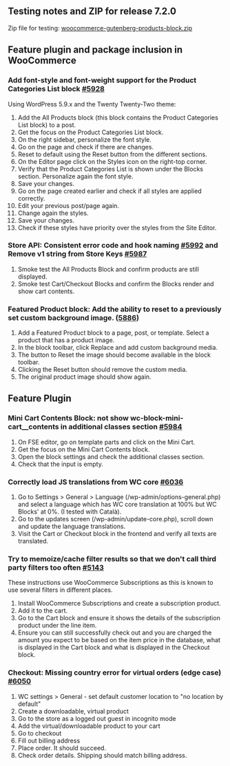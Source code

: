 ## Testing notes and ZIP for release 7.2.0

Zip file for testing: [woocommerce-gutenberg-products-block.zip](https://github.com/woocommerce/woocommerce-gutenberg-products-block/files/8245571/woocommerce-gutenberg-products-block.zip)

## Feature plugin and package inclusion in WooCommerce

### Add font-style and font-weight support for the Product Categories List block [#5928](https://github.com/woocommerce/woocommerce-gutenberg-products-block/pull/5928)

Using WordPress 5.9.x and the Twenty Twenty-Two theme:

1. Add the All Products block (this block contains the Product Categories List block) to a post.
2. Get the focus on the Product Categories List block.
3. On the right sidebar, personalize the font style.
4. Go on the page and check if there are changes.
5. Reset to default using the Reset button from the different sections.
6. On the Editor page click on the Styles icon on the right-top corner.
7. Verify that the Product Categories List is shown under the Blocks section. Personalize again the font style.
8. Save your changes.
9. Go on the page created earlier and check if all styles are applied correctly.
10. Edit your previous post/page again.
11. Change again the styles.
12. Save your changes.
13. Check if these styles have priority over the styles from the Site Editor.

### Store API: Consistent error code and hook naming [#5992](https://github.com/woocommerce/woocommerce-gutenberg-products-block/pull/5992) and Remove v1 string from Store Keys [#5987](https://github.com/woocommerce/woocommerce-gutenberg-products-block/pull/5987)

1. Smoke test the All Products Block and confirm products are still displayed.
2. Smoke test Cart/Checkout Blocks and confirm the Blocks render and show cart contents.

### Featured Product block: Add the ability to reset to a previously set custom background image. ([5886](https://github.com/woocommerce/woocommerce-gutenberg-products-block/pull/5886))

1. Add a Featured Product block to a page, post, or template. Select a product that has a product image.
2. In the block toolbar, click Replace and add custom background media.
3. The button to Reset the image should become available in the block toolbar.
4. Clicking the Reset button should remove the custom media.
5. The original product image should show again.

## Feature Plugin

### Mini Cart Contents Block: not show wc-block-mini-cart\_\_contents in additional classes section [#5984](https://github.com/woocommerce/woocommerce-gutenberg-products-block/pull/5984)

1. On FSE editor, go on template parts and click on the Mini Cart.
2. Get the focus on the Mini Cart Contents block.
3. Open the block settings and check the additional classes section.
4. Check that the input is empty.

### Correctly load JS translations from WC core [#6036](https://github.com/woocommerce/woocommerce-gutenberg-products-block/pull/6036)

1. Go to Settings > General > Language (/wp-admin/options-general.php) and select a language which has WC core translation at 100% but WC Blocks' at 0%. (I tested with Català).
2. Go to the updates screen (/wp-admin/update-core.php), scroll down and update the language translations.
3. Visit the Cart or Checkout block in the frontend and verify all texts are translated.

### Try to memoize/cache filter results so that we don't call third party filters too often [#5143](https://github.com/woocommerce/woocommerce-gutenberg-products-block/pull/5143)

These instructions use WooCommerce Subscriptions as this is known to use several filters in different places.

1. Install WooCommerce Subscriptions and create a subscription product.
2. Add it to the cart.
3. Go to the Cart block and ensure it shows the details of the subscription product under the line item.
4. Ensure you can still successfully check out and you are charged the amount you expect to be based on the item price in the database, what is displayed in the Cart block and what is displayed in the Checkout block.

### Checkout: Missing country error for virtual orders (edge case) [#6050](https://github.com/woocommerce/woocommerce-gutenberg-products-block/pull/6050)

1. WC settings > General - set default customer location to "no location by default"
2. Create a downloadable, virtual product
3. Go to the store as a logged out guest in incognito mode
4. Add the virtual/downloadable product to your cart
5. Go to checkout
6. Fill out billing address
7. Place order. It should succeed.
8. Check order details. Shipping should match billing address.
